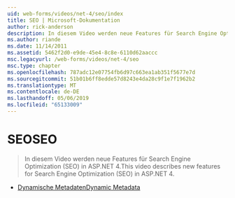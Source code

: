 ```yaml
---
uid: web-forms/videos/net-4/seo/index
title: SEO | Microsoft-Dokumentation
author: rick-anderson
description: In diesem Video werden neue Features für Search Engine Optimization (SEO) in ASP.NET 4.
ms.author: riande
ms.date: 11/14/2011
ms.assetid: 5462f2d0-e9de-45e4-8c8e-6110d62aaccc
msc.legacyurl: /web-forms/videos/net-4/seo
msc.type: chapter
ms.openlocfilehash: 787adc12e07754fb6d97c663ea1ab351f5677e7d
ms.sourcegitcommit: 51b01b6ff8edde57d8243e4da28c9f1e7f1962b2
ms.translationtype: MT
ms.contentlocale: de-DE
ms.lasthandoff: 05/06/2019
ms.locfileid: "65133009"
---
```

# <a name="seo"></a><span data-ttu-id="9a260-103">SEO</span><span class="sxs-lookup"><span data-stu-id="9a260-103">SEO</span></span>

> <span data-ttu-id="9a260-104">In diesem Video werden neue Features für Search Engine Optimization (SEO) in ASP.NET 4.</span><span class="sxs-lookup"><span data-stu-id="9a260-104">This video describes new features for Search Engine Optimization (SEO) in ASP.NET 4.</span></span>

- [<span data-ttu-id="9a260-105">Dynamische Metadaten</span><span class="sxs-lookup"><span data-stu-id="9a260-105">Dynamic Metadata</span></span>](aspnet-4-quick-hit-dynamic-metadata.md)
